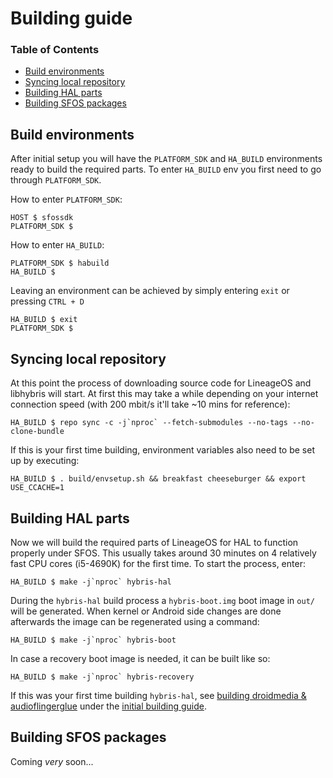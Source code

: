 # Building guide

### Table of Contents
* [Build environments](#build-environments)
* [Syncing local repository](#syncing-local-repository)
* [Building HAL parts](#building-hal-parts)
* [Building SFOS packages](#building-sfos-packages)

## Build environments

After initial setup you will have the `PLATFORM_SDK` and `HA_BUILD` environments ready to build the required parts. To enter `HA_BUILD` env you first need to go through `PLATFORM_SDK`.

How to enter `PLATFORM_SDK`:
```
HOST $ sfossdk
PLATFORM_SDK $
```

How to enter `HA_BUILD`:
```
PLATFORM_SDK $ habuild
HA_BUILD $
```

Leaving an environment can be achieved by simply entering `exit` or pressing `CTRL + D`
```
HA_BUILD $ exit
PLATFORM_SDK $
```

## Syncing local repository

At this point the process of downloading source code for LineageOS and libhybris will start. At first this may take a while depending on your internet connection speed (with 200 mbit/s it'll take ~10 mins for reference):
```
HA_BUILD $ repo sync -c -j`nproc` --fetch-submodules --no-tags --no-clone-bundle
```

If this is your first time building, environment variables also need to be set up by executing:
```
HA_BUILD $ . build/envsetup.sh && breakfast cheeseburger && export USE_CCACHE=1
```

## Building HAL parts

Now we will build the required parts of LineageOS for HAL to function properly under SFOS. This usually takes around 30 minutes on 4 relatively fast CPU cores (i5-4690K) for the first time. To start the process, enter:
```
HA_BUILD $ make -j`nproc` hybris-hal
```

During the `hybris-hal` build process a `hybris-boot.img` boot image in `out/` will be generated. When kernel or Android side changes are done afterwards the image can be regenerated using a command:
```
HA_BUILD $ make -j`nproc` hybris-boot
```

In case a recovery boot image is needed, it can be built like so:
```
HA_BUILD $ make -j`nproc` hybris-recovery
```

If this was your first time building `hybris-hal`, see [building droidmedia & audioflingerglue](https://git.io/fj6j8) under the [initial building guide](INITIAL-BUILDING.md).

## Building SFOS packages

Coming *very* soon...
